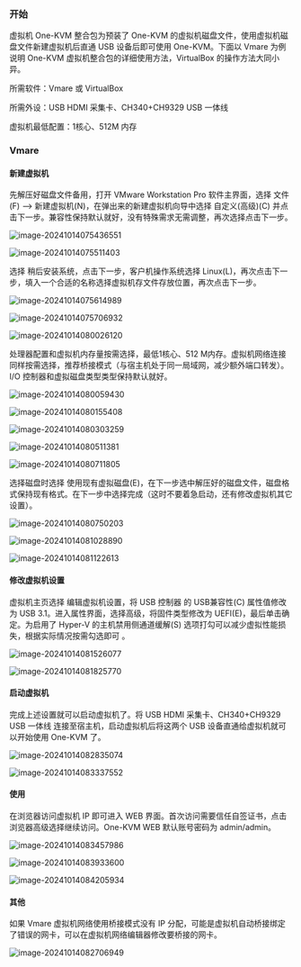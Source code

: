 ### 开始

虚拟机 One-KVM 整合包为预装了 One-KVM 的虚拟机磁盘文件，使用虚拟机磁盘文件新建虚拟机后直通 USB 设备后即可使用 One-KVM。下面以 Vmare 为例说明 One-KVM 虚拟机整合包的详细使用方法，VirtualBox 的操作方法大同小异。

所需软件：Vmare 或 VirtualBox

所需外设：USB HDMI 采集卡、CH340+CH9329 USB 一体线

虚拟机最低配置：1核心、512M 内存

### Vmare

#### 新建虚拟机

先解压好磁盘文件备用，打开 VMware Workstation Pro 软件主界面，选择 文件(F) --> 新建虚拟机(N)，在弹出来的新建虚拟机向导中选择 自定义(高级)(C) 并点击下一步。兼容性保持默认就好，没有特殊需求无需调整，再次选择点击下一步。

![image-20241014075436551](./img/image-20241014075436551.png)

![image-20241014075511403](./img/image-20241014075511403.png)

选择 稍后安装系统，点击下一步，客户机操作系统选择 Linux(L)，再次点击下一步，填入一个合适的名称选择虚拟机存文件存放位置，再次点击下一步。

![image-20241014075614989](./img/image-20241014075614989.png)

![image-20241014075706932](./img/image-20241014075706932.png)

![image-20241014080026120](./img/image-20241014080026120.png)

处理器配置和虚拟机内存量按需选择，最低1核心、512 M内存。虚拟机网络连接同样按需选择，推荐桥接模式（与宿主机处于同一局域网，减少额外端口转发）。I/O 控制器和虚拟磁盘类型类型保持默认就好。

![image-20241014080059430](./img/image-20241014080059430.png)

![image-20241014080155408](./img/image-20241014080155408.png)

![image-20241014080303259](./img/image-20241014080303259.png)

![image-20241014080511381](./img/image-20241014080511381.png)

![image-20241014080711805](./img/image-20241014080711805.png)

选择磁盘时选择 使用现有虚拟磁盘(E)，在下一步选中解压好的磁盘文件，磁盘格式保持现有格式。在下一步中选择完成（这时不要着急启动，还有修改虚拟机其它设置）。

![image-20241014080750203](./img/image-20241014080750203.png)

![image-20241014081028890](./img/image-20241014081028890.png)

![image-20241014081122613](./img/image-20241014081122613.png)

#### 修改虚拟机设置

虚拟机主页选择 编辑虚拟机设置，将 USB 控制器 的 USB兼容性(C) 属性值修改为 USB 3.1。进入属性界面，选择高级，将固件类型修改为 UEFI(E)，最后单击确定。为启用了  Hyper-V 的主机禁用侧通道缓解(S) 选项打勾可以减少虚拟性能损失，根据实际情况按需勾选即可 。

![image-20241014081526077](./img/image-20241014081526077.png)

![image-20241014081825770](./img/image-20241014081825770.png)

#### 启动虚拟机

完成上述设置就可以启动虚拟机了。将 USB HDMI 采集卡、CH340+CH9329 USB 一体线 连接至宿主机，启动虚拟机后将这两个 USB 设备直通给虚拟机就可以开始使用 One-KVM 了。

![image-20241014082835074](./img/image-20241014082835074.png)



![image-20241014083337552](./img/image-20241014083332223.png)

#### 使用

在浏览器访问虚拟机 IP 即可进入 WEB 界面。首次访问需要信任自签证书，点击浏览器高级选择继续访问。One-KVM WEB 默认账号密码为 admin/admin。

![image-20241014083457986](./img/image-20241014083457986.png)

![image-20241014083933600](./img/image-20241014083933600.png)

![image-20241014084205934](./img/image-20241014084205934.png)

#### 其他

如果 Vmare 虚拟机网络使用桥接模式没有 IP 分配，可能是虚拟机自动桥接绑定了错误的网卡，可以在虚拟机网络编辑器修改要桥接的网卡。

![image-20241014082706949](./img/image-20241014082706949.png)

